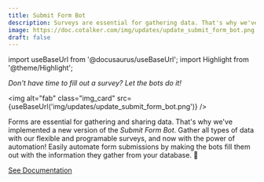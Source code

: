 ```yaml
---
title: Submit Form Bot
description: Surveys are essential for gathering data. That's why we've implemented a new version of the Submit Form Bot. Easily automate survey sending by sending them with prefilled fields. 
image: https://doc.cotalker.com/img/updates/update_submit_form_bot.png
draft: false
---
```


import useBaseUrl from '@docusaurus/useBaseUrl'; 
import Highlight from '@theme/Highlight';


<div class="card-demo">
<div class="card">
<div class="card__header">

<span className="hero__subtitle"><em>

Don't have time to fill out a survey? Let the bots do it!

</em></span>

</div>
<div class="card__image">

<img alt="fab" class="img_card" src={useBaseUrl('img/updates/update_submit_form_bot.png')} />
<br/>

</div>
<div class="card__body">

Forms are essential for gathering and sharing data. That's why we've implemented a new version of the _Submit Form Bot_. Gather all types of data with our flexible and programable surveys, and now with the power of automation! Easily automate form submissions by making the bots fill them out with the information they gather from your database. 🤖

</div>
<div class="card__footer">

<a class ="button button--secondary button--block" href="/docs/documentation/automation/bots/pbsendsurvey-3.0.0">See Documentation</a>
<br/>

</div>
</div>
</div>
